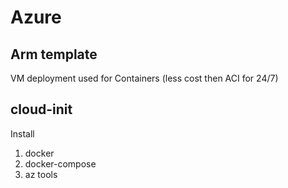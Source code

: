 # Azure

## Arm template 
VM deployment used for Containers (less cost then ACI for 24/7)

## cloud-init
Install
1. docker
2. docker-compose
3. az tools
